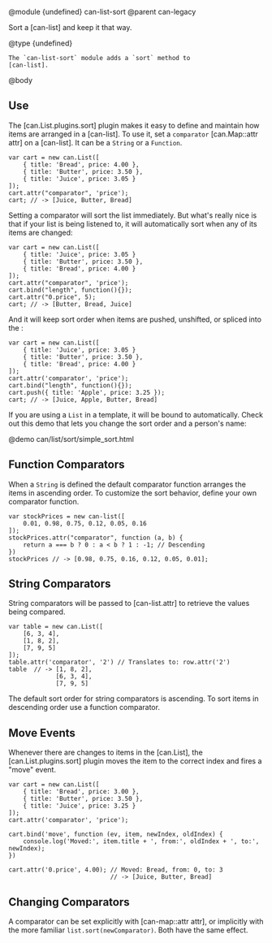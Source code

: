 @module {undefined} can-list-sort
@parent can-legacy

Sort a [can-list] and keep it that way.

@type {undefined}

	The `can-list-sort` module adds a `sort` method to
	[can-list].

@body

## Use

The [can.List.plugins.sort] plugin makes it easy to define
and maintain how items are arranged in a [can-list]. To use it,
set a `comparator` [can.Map::attr attr] on a [can-list]. It can be a
`String` or a `Function`.

```
var cart = new can.List([
	{ title: 'Bread', price: 4.00 },
	{ title: 'Butter', price: 3.50 },
	{ title: 'Juice', price: 3.05 }
]);
cart.attr("comparator", 'price');
cart; // -> [Juice, Butter, Bread]
```

Setting a comparator will sort the list immediately. But what's really nice
is that if your list is being listened to, it will automatically sort when
any of its items are changed:

```
var cart = new can.List([
	{ title: 'Juice', price: 3.05 }
	{ title: 'Butter', price: 3.50 },
	{ title: 'Bread', price: 4.00 }
]);
cart.attr("comparator", 'price');
cart.bind("length", function(){});
cart.attr("0.price", 5);
cart; // -> [Butter, Bread, Juice]
```

And it will keep sort order when items are pushed, unshifted, or spliced into the :

```
var cart = new can.List([
	{ title: 'Juice', price: 3.05 }
	{ title: 'Butter', price: 3.50 },
	{ title: 'Bread', price: 4.00 }
]);
cart.attr('comparator', 'price');
cart.bind("length", function(){});
cart.push({ title: 'Apple', price: 3.25 });
cart; // -> [Juice, Apple, Butter, Bread]
```

If you are using a `List` in a template, it will be bound to
automatically.  Check out this demo that lets you change the sort order
and a person's name:

@demo can/list/sort/simple_sort.html

## Function Comparators

When a `String` is defined the default comparator function
arranges the items in ascending order. To customize the sort behavior,
define your own comparator function.

```
var stockPrices = new can-list([
	0.01, 0.98, 0.75, 0.12, 0.05, 0.16
]);
stockPrices.attr("comparator", function (a, b) {
	return a === b ? 0 : a < b ? 1 : -1; // Descending
})
stockPrices // -> [0.98, 0.75, 0.16, 0.12, 0.05, 0.01];
```

## String Comparators

String comparators will be passed to [can-list.attr] to
retrieve the values being compared.

```
var table = new can.List([
	[6, 3, 4],
	[1, 8, 2],
	[7, 9, 5]
]);
table.attr('comparator', '2') // Translates to: row.attr('2')
table  // -> [1, 8, 2],
             [6, 3, 4],
             [7, 9, 5]
```

The default sort order for string comparators is ascending. To sort
items in descending order use a function comparator.

## Move Events

Whenever there are changes to items in the [can.List], the
[can.List.plugins.sort] plugin moves the item to the correct
index and fires a "move" event.

```
var cart = new can.List([
	{ title: 'Bread', price: 3.00 },
	{ title: 'Butter', price: 3.50 },
	{ title: 'Juice', price: 3.25 }
]);
cart.attr('comparator', 'price');

cart.bind('move', function (ev, item, newIndex, oldIndex) {
	console.log('Moved:', item.title + ', from:', oldIndex + ', to:', newIndex);
})

cart.attr('0.price', 4.00); // Moved: Bread, from: 0, to: 3
							// -> [Juice, Butter, Bread]
```

## Changing Comparators

A comparator can be set explicitly with [can-map::attr attr], or implicitly
with the more familiar `list.sort(newComparator)`. Both have the same
effect.
